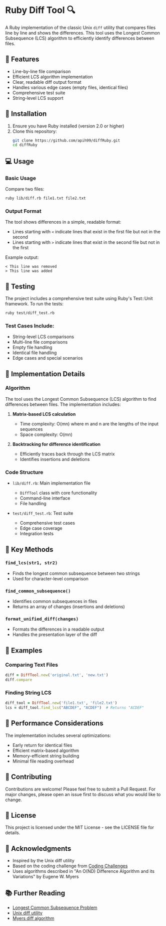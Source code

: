 # Ruby Diff Tool 🔍

A Ruby implementation of the classic Unix `diff` utility that compares files line by line and shows the differences. This tool uses the Longest Common Subsequence (LCS) algorithm to efficiently identify differences between files.

## 🌟 Features

- Line-by-line file comparison
- Efficient LCS algorithm implementation
- Clear, readable diff output format
- Handles various edge cases (empty files, identical files)
- Comprehensive test suite
- String-level LCS support

## 🚀 Installation

1. Ensure you have Ruby installed (version 2.0 or higher)
2. Clone this repository:
   ```bash
   git clone https://github.com/apih99/diffRuby.git
   cd diffRuby
   ```

## 💻 Usage

### Basic Usage

Compare two files:
```bash
ruby lib/diff.rb file1.txt file2.txt
```

### Output Format

The tool shows differences in a simple, readable format:
- Lines starting with `<` indicate lines that exist in the first file but not in the second
- Lines starting with `>` indicate lines that exist in the second file but not in the first

Example output:
```
< This line was removed
> This line was added
```

## 🧪 Testing

The project includes a comprehensive test suite using Ruby's Test::Unit framework. To run the tests:

```bash
ruby test/diff_test.rb
```

### Test Cases Include:
- String-level LCS comparisons
- Multi-line file comparisons
- Empty file handling
- Identical file handling
- Edge cases and special scenarios

## 🔧 Implementation Details

### Algorithm

The tool uses the Longest Common Subsequence (LCS) algorithm to find differences between files. The implementation includes:

1. **Matrix-based LCS calculation**
   - Time complexity: O(mn) where m and n are the lengths of the input sequences
   - Space complexity: O(mn)

2. **Backtracking for difference identification**
   - Efficiently traces back through the LCS matrix
   - Identifies insertions and deletions

### Code Structure

- `lib/diff.rb`: Main implementation file
  - `DiffTool` class with core functionality
  - Command-line interface
  - File handling

- `test/diff_test.rb`: Test suite
  - Comprehensive test cases
  - Edge case coverage
  - Integration tests

## 🎯 Key Methods

### `find_lcs(str1, str2)`
- Finds the longest common subsequence between two strings
- Used for character-level comparison

### `find_common_subsequence()`
- Identifies common subsequences in files
- Returns an array of changes (insertions and deletions)

### `format_unified_diff(changes)`
- Formats the differences in a readable output
- Handles the presentation layer of the diff

## 📝 Examples

### Comparing Text Files
```ruby
diff = DiffTool.new('original.txt', 'new.txt')
diff.compare
```

### Finding String LCS
```ruby
diff_tool = DiffTool.new('file1.txt', 'file2.txt')
lcs = diff_tool.find_lcs("ABCDEF", "ACDEF")  # Returns "ACDEF"
```

## 🔄 Performance Considerations

The implementation includes several optimizations:
- Early return for identical files
- Efficient matrix-based algorithm
- Memory-efficient string building
- Minimal file reading overhead

## 🤝 Contributing

Contributions are welcome! Please feel free to submit a Pull Request. For major changes, please open an issue first to discuss what you would like to change.

## 📜 License

This project is licensed under the MIT License - see the LICENSE file for details.

## 🙏 Acknowledgments

- Inspired by the Unix diff utility
- Based on the coding challenge from [Coding Challenges](https://codingchallenges.fyi/challenges/challenge-diff)
- Uses algorithms described in "An O(ND) Difference Algorithm and its Variations" by Eugene W. Myers

## 📚 Further Reading

- [Longest Common Subsequence Problem](https://en.wikipedia.org/wiki/Longest_common_subsequence_problem)
- [Unix diff utility](https://en.wikipedia.org/wiki/Diff)
- [Myers diff algorithm](https://en.wikipedia.org/wiki/Myers_diff_algorithm) 